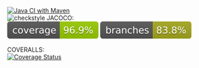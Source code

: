[![Java CI with Maven](https://github.com/Blueerr/test-mtss/actions/workflows/build.yml/badge.svg)](https://github.com/Blueerr/test-mtss/actions/workflows/build.yml)  
![checkstyle](.github/badges/checkstyle-result.svg)
JACOCO:  
![Coverage](.github/badges/jacoco.svg)
![Branches](.github/badges/branches.svg)  

COVERALLS:  
[![Coverage Status](https://coveralls.io/repos/github/Blueerr/test-mtss/badge.svg?branch=develop)](https://coveralls.io/github/Blueerr/test-mtss?branch=develop)  
